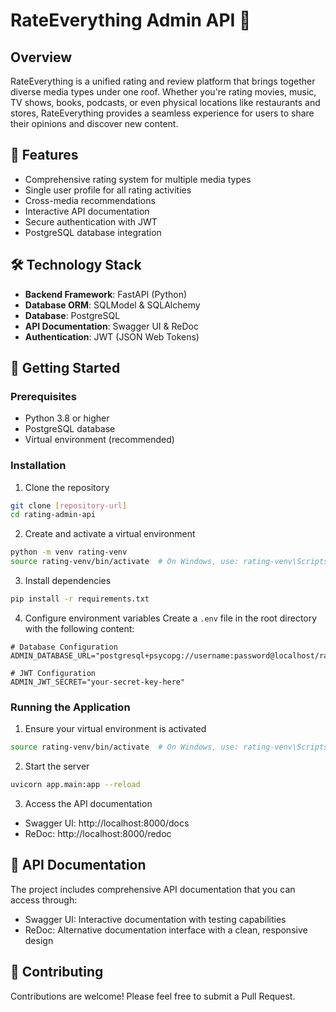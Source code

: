 # RateEverything Admin API 🌟

## Overview
RateEverything is a unified rating and review platform that brings together diverse media types under one roof. Whether you're rating movies, music, TV shows, books, podcasts, or even physical locations like restaurants and stores, RateEverything provides a seamless experience for users to share their opinions and discover new content.

## 🌟 Features
- Comprehensive rating system for multiple media types
- Single user profile for all rating activities
- Cross-media recommendations
- Interactive API documentation
- Secure authentication with JWT
- PostgreSQL database integration

## 🛠️ Technology Stack
- **Backend Framework**: FastAPI (Python)
- **Database ORM**: SQLModel & SQLAlchemy
- **Database**: PostgreSQL
- **API Documentation**: Swagger UI & ReDoc
- **Authentication**: JWT (JSON Web Tokens)

## 🚀 Getting Started

### Prerequisites
- Python 3.8 or higher
- PostgreSQL database
- Virtual environment (recommended)

### Installation

1. Clone the repository
```bash
git clone [repository-url]
cd rating-admin-api
```

2. Create and activate a virtual environment
```bash
python -m venv rating-venv
source rating-venv/bin/activate  # On Windows, use: rating-venv\Scripts\activate
```

3. Install dependencies
```bash
pip install -r requirements.txt
```

4. Configure environment variables
Create a `.env` file in the root directory with the following content:
```env
# Database Configuration
ADMIN_DATABASE_URL="postgresql+psycopg://username:password@localhost/rating"

# JWT Configuration
ADMIN_JWT_SECRET="your-secret-key-here"
```

### Running the Application

1. Ensure your virtual environment is activated
```bash
source rating-venv/bin/activate  # On Windows, use: rating-venv\Scripts\activate
```

2. Start the server
```bash
uvicorn app.main:app --reload
```

3. Access the API documentation
- Swagger UI: http://localhost:8000/docs
- ReDoc: http://localhost:8000/redoc

## 📝 API Documentation
The project includes comprehensive API documentation that you can access through:
- Swagger UI: Interactive documentation with testing capabilities
- ReDoc: Alternative documentation interface with a clean, responsive design

## 🤝 Contributing
Contributions are welcome! Please feel free to submit a Pull Request.
